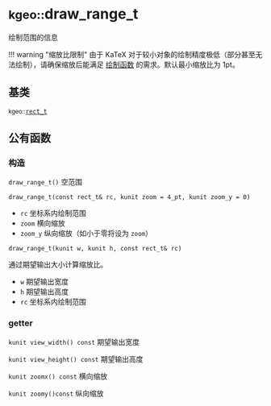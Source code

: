# <small>kgeo::</small>draw_range_t

绘制范围的信息

!!! warning "缩放比限制"
	由于 KaTeX 对于较小对象的绘制精度极低（部分甚至无法绘制），请确保缩放后能满足 [绘制函数](/draw_func) 的需求。默认最小缩放比为 1pt。

## 基类

<small>kgeo::</small>[`rect_t`](/types/kgeo/rect_t)

## 公有函数

### 构造

`draw_range_t()` 空范围

`draw_range_t(const rect_t& rc, kunit zoom = 4_pt, kunit zoom_y = 0)`

- `rc` 坐标系内绘制范围
- `zoom` 横向缩放
- `zoom_y` 纵向缩放（如小于零将设为 `zoom`）

`draw_range_t(kunit w, kunit h, const rect_t& rc)`

通过期望输出大小计算缩放比。

- `w` 期望输出宽度
- `h` 期望输出高度
- `rc` 坐标系内绘制范围

### getter

`kunit view_width() const` 期望输出宽度

`kunit view_height() const` 期望输出高度

`kunit zoomx() const` 横向缩放

`kunit zoomy()const` 纵向缩放